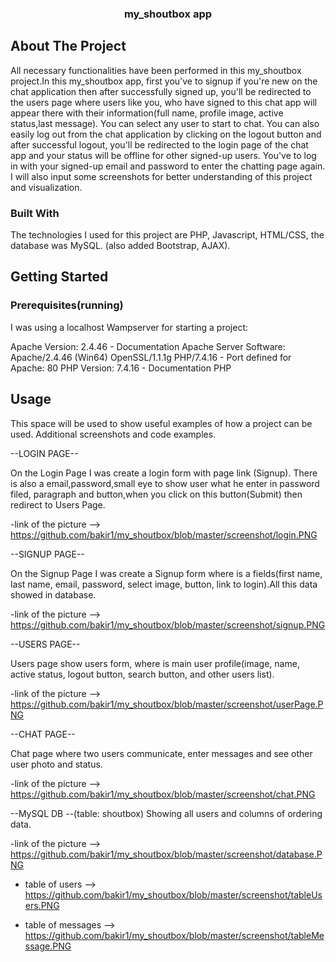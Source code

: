 <p align="center">
  <h3 align="center">my_shoutbox app</h3>
</p>

<!-- ABOUT THE PROJECT -->
## About The Project
All necessary functionalities have been performed in this my_shoutbox project.In this my_shoutbox app, first you've to signup if you're new on the chat application then after successfully signed up, you'll be redirected to the users page where users like you, who have signed to this chat app will appear there with their information(full name, profile image, active status,last message). 
You can select any user to start to chat. You can also easily log out from the chat application by clicking on the logout button and after successful logout, you'll be redirected to the login page of the chat app and your status will be offline for other signed-up users. You've to log in with your signed-up email and password to enter the chatting page again.
I will also input some screenshots for better understanding of this project and visualization.

### Built With

The technologies I used for this project are PHP, Javascript, HTML/CSS, the database was MySQL.
(also added Bootstrap, AJAX).

## Getting Started
### Prerequisites(running)
I was using a localhost Wampserver for starting a project:

Apache Version: 2.4.46  - Documentation Apache
Server Software: Apache/2.4.46 (Win64) OpenSSL/1.1.1g PHP/7.4.16 - Port defined for Apache: 80
PHP Version: 7.4.16  - Documentation PHP


<!-- USAGE EXAMPLES -->
## Usage
This space will be used to show useful examples of how a project can be used. Additional screenshots and code examples.

--LOGIN PAGE--

On the Login Page I was create a login form with page link (Signup). There is also a email,password,small eye to show user what he enter in password filed, paragraph and button,when you click on this button(Submit) then redirect to Users Page. 

-link of the picture --> https://github.com/bakir1/my_shoutbox/blob/master/screenshot/login.PNG
 
 --SIGNUP PAGE--

On the Signup Page I was create a Signup form where is a fields(first name, last name, email, password, select image, button, link to login).All this data showed in database. 

-link of the picture --> https://github.com/bakir1/my_shoutbox/blob/master/screenshot/signup.PNG
 
  --USERS PAGE--
  
  Users page show users form, where is main user profile(image, name, active status, logout button, search button, and other users list).

-link of the picture --> https://github.com/bakir1/my_shoutbox/blob/master/screenshot/userPage.PNG

  --CHAT PAGE--

Chat page where two users communicate, enter messages and see other user photo and status.

-link of the picture --> https://github.com/bakir1/my_shoutbox/blob/master/screenshot/chat.PNG


 --MySQL DB --(table: shoutbox)
Showing all users and columns of ordering data.

 -link of the picture --> https://github.com/bakir1/my_shoutbox/blob/master/screenshot/database.PNG

- table of users --> https://github.com/bakir1/my_shoutbox/blob/master/screenshot/tableUsers.PNG

- table of messages --> https://github.com/bakir1/my_shoutbox/blob/master/screenshot/tableMessage.PNG
